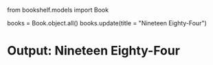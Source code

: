 from bookshelf.models import Book

books = Book.object.all()
books.update(title = "Nineteen Eighty-Four")


# Output: Nineteen Eighty-Four

